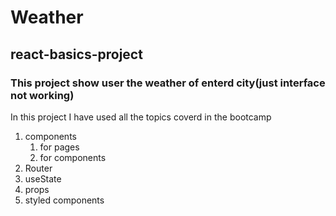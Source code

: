 # Weather

## react-basics-project

### This project show user the weather of enterd city(just interface not working)

In this project I have used all the topics coverd in the bootcamp

1. components
   1. for pages
   2. for components
2. Router
3. useState
4. props
5. styled components
